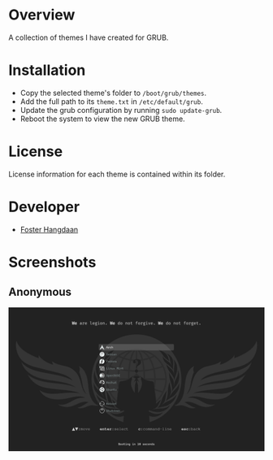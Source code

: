# Overview
A collection of themes I have created for GRUB.

# Installation
- Copy the selected theme's folder to `/boot/grub/themes`.
- Add the full path to its `theme.txt` in `/etc/default/grub`.
- Update the grub configuration by running `sudo update-grub`.
- Reboot the system to view the new GRUB theme.

# License
License information for each theme is contained within its folder.

# Developer
- [Foster Hangdaan](https://github.com/FosterHangdaan)

# Screenshots
## Anonymous
![](screenshots/anonymous.png)
